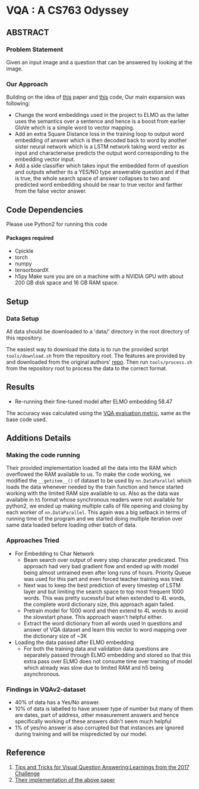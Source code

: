 <!---
I'm providing a list of headers that the README MUST have below. You're free to add more content if you wish:
1. A brief abstract of your project including the problem statement and solution approach. If the project has cool visual results, you may provide one image or GIF of the results. See this for reference.
-->
# VQA : A CS763 Odyssey
## ABSTRACT
### Problem Statement
Given an input image and a question that can be answered by looking at the image.  
### Our Approach
Building on the idea of [this](https://arxiv.org/pdf/1708.02711.pdf) paper and [this](https://github.com/hengyuan-hu/bottom-up-attention-vqa) code, Our main expansion was following:
* Change the word embeddings used in the project to ELMO as the latter uses the semantics over a sentence and hence is a boost from earlier GloVe which is a simple word to vector mapping.
* Add an extra Square Distance loss in the training loop to output word embedding of answer which is then decoded back to word by another sister neural network which is a LSTM network taking word vector as input and characterwise predicts the output word corresponding to the embedding vector input.
* Add a side classifier which takes input the embedded form of question and outputs whether its a YES/NO type answerable question and if that is true, the whole search space of answer collapses to two and predicted word embedding should be near to true vector and farther from the false vector answer.


<!---
2. A list of code dependencies.
-->
## Code Dependencies

Please use Python2 for running this code
#### Packages required
* Cpickle
* torch
* numpy
* tensorboardX
* h5py
Make sure you are on a machine with a NVIDIA GPU with about 200 GB disk space and 16 GB RAM space.


<!---
3. Detailed instructions for running the code, preferably, command instructions that may reproduce the declared results. If your code requires a model that can't be provided on GitHub, store it somewhere else and provide a download link.
-->
## Setup
### Data Setup
All data should be downloaded to a 'data/' directory in the root
directory of this repository.

The easiest way to download the data is to run the provided script
`tools/download.sh` from the repository root. The features are
provided by and downloaded from the original authors'
[repo](https://github.com/peteanderson80/bottom-up-attention). Then run
`tools/process.sh` from the repository root to process the data to the
correct format.


<!---
4. Results: If numerical, mention them in tabular format. If visual, display. If you've done a great project, this is the area to show it!
-->
## Results
* Re-running their fine-tuned model after ELMO  embedding 58.47

The accuracy was calculated using the [VQA evaluation metric](http://www.visualqa.org/evaluation.html), same as the base code used.
<!---
5. Additional details, discussions, etc.
-->
## Additions Details
### Making the code running
Their provided implementation loaded all the data into the RAM which overflowed the RAM available to us. To make the code working, we modified the `__getitem__()` of dataset to be used by `nn.DataParallel` which loads the data whenever needed by the train function and hence started working with the limited RAM size available to us. Also as the data was available in `h5` format whose synchronous readers were not available for python2, we ended up making multiple calls of file opening and closing by each worker of `nn.DataParallel`. This again was a big setback in terms of running time of the program and we started doing multiple iteration over same data loaded before loading other batch of data.  
### Approaches Tried
* For Embedding to Char Network
  * Beam search over output of every step characater predicated. This approach had very bad gradient flow and ended up with model being almost untrained even after long runs of hours. Priority Queue was used for this part and even forced teacher training was tried.
  * Next was to keep the best prediction of every timestep of LSTM layer and but limiting the search space to top most frequent 1000 words. This was pretty sucessful but when extended to 4L words, the complete word dictionary size, this approach again failed. 
  * Pretrain model for 1000 word and then extend to 4L words to avoid the slowstart phase. This approach wasn't helpful either.
  * Extract the word dictionary from all words used in questions and answer of VQA dataset and learn this vector to word mapping over the dictionary size of ~3K
* Loading the data passed after ELMO embedding
  * For both the training data and validation data questions are separately passed through ELMO embedding and stored so that this extra pass over ELMO does not consume time over training of model which already was slow due to limited RAM and h5 being asynchronous.



### Findings in VQAv2-dataset
* 40% of data has a Yes/No answer.
* 10% of data is labelled to have answer type of number but many of them are dates, part of address, other measurement answers and hence specifically working of these answers didn't seem much helpful
* 1% of yes/no answer is also corrupted but that instances are ignored during training and will be mispredicted by our model.

<!---
6. References.
-->
## Reference
1. [Tips and Tricks for Visual Question Answering:Learnings from the 2017 Challenge](https://arxiv.org/pdf/1708.02711.pdf)  
2. [Their implementation of the above paper](https://github.com/hengyuan-hu/bottom-up-attention-vqa)










